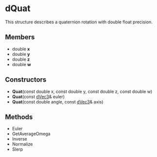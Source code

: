 # dQuat #
This structure describes a quaternion rotation with double float precision.

## Members ##
- double **x**
- double **y**
- double **z**
- double **w**

## Constructors ##
- **Quat**(const double x, const double y, const double z, const double w)
- **Quat**(const [dVec3](CPP_dVec.md)& euler)
- **Quat**(const double angle, const [dVec3](CPP_dVec.md)& axis)

## Methods ##
- Euler
- GetAverageOmega
- Inverse
- Normalize
- Slerp
